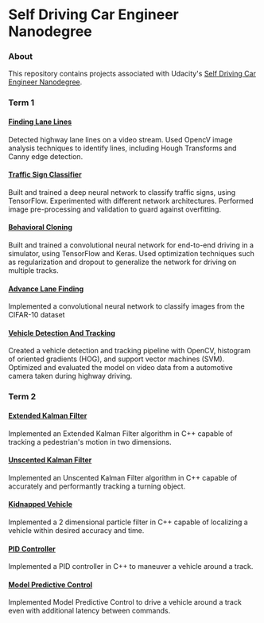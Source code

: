 Self Driving Car Engineer Nanodegree
====================================


### About

This repository contains projects associated with Udacity's [Self Driving Car Engineer Nanodegree](https://www.udacity.com/course/self-driving-car-engineer-nanodegree--nd013).

### Term 1

#### [Finding Lane Lines](https://github.com/moisesvw/carnd/tree/master/finding-lanelines)

Detected highway lane lines on a video stream. Used OpencV image analysis techniques to identify lines, including Hough Transforms and Canny edge detection.

#### [Traffic Sign Classifier]()

Built and trained a deep neural network to classify traffic signs, using TensorFlow. Experimented with different network architectures. Performed image pre-processing and validation to guard against overfitting.

#### [Behavioral Cloning](https://github.com/moisesvw/carnd/tree/master/behavioral-cloning)

Built and trained a convolutional neural network for end-to-end driving in a simulator, using TensorFlow and Keras. Used optimization techniques such as regularization and dropout to generalize the network for driving on multiple tracks.

#### [Advance Lane Finding](https://github.com/moisesvw/carnd/tree/master/advance-lane-lines)

Implemented a convolutional neural network to classify images from the CIFAR-10 dataset

#### [Vehicle Detection And Tracking](https://github.com/moisesvw/carnd/tree/master/vehicle-detection-svm-master)

Created a vehicle detection and tracking pipeline with OpenCV, histogram of oriented gradients (HOG), and support vector machines (SVM). Optimized and evaluated the model on video data from a automotive camera taken during highway driving.

### Term 2

#### [Extended Kalman Filter]()

Implemented an Extended Kalman Filter algorithm in C++ capable of tracking a pedestrian's motion in two dimensions.

#### [Unscented Kalman Filter](https://github.com/moisesvw/carnd/tree/master/unscented-kalman-filter)

Implemented an Unscented Kalman Filter algorithm in C++ capable of accurately and performantly tracking a turning object.

#### [Kidnapped Vehicle](https://github.com/moisesvw/carnd/tree/master/kidnapped-vehicle)

Implemented a 2 dimensional particle filter in C++ capable of localizing a vehicle within desired accuracy and time.

#### [PID Controller](https://github.com/moisesvw/carnd/tree/master/pid-control)
Implemented a PID controller in C++ to maneuver a vehicle around a track.

#### [Model Predictive Control](https://github.com/moisesvw/carnd/tree/master/mpc)

Implemented Model Predictive Control to drive a vehicle around a track even with additional latency between commands.